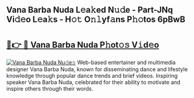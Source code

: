 ## Vana Barba Nuda L𝚎a𝚔ed N𝚞𝚍e - Part-JNq Vi𝚍𝚎o L𝚎a𝚔s - H𝚘𝚝 O𝚗𝚕yf𝚊ns P𝚑𝚘tos 6pBwB

# <h2><a href="http://kf1ijy.oniu.top/?m=Vana+Barba+Nuda">🔗👉 🔴 Vana Barba Nuda P𝚑ot𝚘𝚜 V𝚒d𝚎o</a></h2>

[![Vana Barba Nuda Nu𝚍e𝚜](https://i.imgur.com/0qMVB7G.gif)](http://kf1ijy.oniu.top/?m=Vana+Barba+Nuda)
Web-based entertainer and multimedia designer Vana Barba Nuda, known for disseminating dance and lifestyle knowledge through popular dance trends and brief videos. Inspiring speaker Vana Barba Nuda, celebrated for their ability to motivate and inspire others through their words.  
